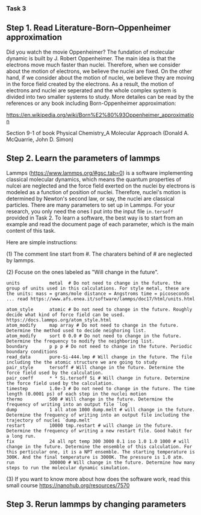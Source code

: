 ### Task 3
## Step 1. Read Literature-Born–Oppenheimer approximation
Did you watch the movie Oppenheimer? The fundation of molecular dynamic is built by J. Robert Oppenheimer. The main idea is that the electrons move much faster than nuclei. Therefore, when we consider about the motion of electrons, we believe the nuclei are fixed. On the other hand, if we consider about the motion of nuclei, we believe they are moving in the force field created by the electrons. As a result, the motion of electrons and nuclei are seperated and the whole complex system is divided into two smaller systems to study. More detailes can be read by the references or any book including Born-Oppenheimer approximation:

https://en.wikipedia.org/wiki/Born%E2%80%93Oppenheimer_approximation

Section 9-1 of book Physical Chemistry_A Molecular Approach (Donald A. McQuarrie, John D. Simon)

## Step 2. Learn the parameters of lammps
Lammps (https://www.lammps.org/#gsc.tab=0) is a software implementing classical molecular dynamics, which means the quantum properties of nulcei are neglected and the force field exerted on the nuclei by electrons is modeled as a function of position of nuclei. Therefore, nuclei's motion is determined by Newton's second law, or say, the nuclei are classical particles. There are many parameters to set up in Lammps. For your research, you only need the ones I put into the input file `in.tersoff` provided in Task 2. To learn a software, the best way is to start from an example and read the document page of each parameter, which is the main content of this task.

Here are simple instructions:

(1) The comment line start from #. The charaters behind of # are neglected by lammps.

(2) Focuse on the ones labeled as "Will change in the future".
```
units           metal  # Do not need to change in the future. the group of units used in this calculations. For style metal, these are the units: mass = grams/mole distance = Angstroms time = picoseconds ... read https://www.afs.enea.it/software/lammps/doc17/html/units.html

atom_style      atomic # Do not need to change in the future. Roughly decide what kind of force field can be used. https://docs.lammps.org/atom_style.html
atom_modify     map array # Do not need to change in the future. Determine the method used to decide neighoring list.
atom_modify     sort 0 0.0 # Do not need to change in the future. Determine the frequency to modify the neighboring list.
boundary        p p p # Do not need to change in the future. Periodic boundary conditions
read_data       pure-Si-444.lmp # Will change in the future. The file including the the atomic structure we are going to study
pair_style      tersoff # Will change in the future. Determine the force field used by the calculation. 
pair_coeff      * * Si.tersoff Si # Will change in future. Determine the force field used by the calculation.
timestep        1.0e-3 # Do not need to change in the future. The time length (0.0001 ps) of each step in the nuclei motion
thermo          500 # Will change in the future. Determine the frequency of writing into an output file `log`
dump            1 all atom 1000 dump.melt # will change in the future. Determine the frequency of writing into an output file including the trajectory of nuclei `dump.melt`
restart         10000 tmp.restart # will change in the future. Determine the frequency of writing a new restart file. Good habit for a long run.
fix             24 all npt temp 300 3000 0.1 iso 1.0 1.0 1000 # will change in the future. Determine the ensemble of this calculation. For this perticular one, it is a NPT ensemble. The starting temperature is 300K. And the final temperature is 3000K. The pressure is 1.0 atm.
run             300000 # Will change in the future. Determine how many steps to run the molecular dynamic simulation.
```
(3) If you want to know more about how does the software work, read this small course
https://nanohub.org/resources/7570

## Step 3. Rerun lammps by changing parameters
